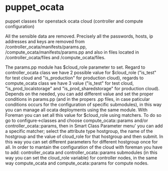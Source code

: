 # puppet_ocata
puppet classes for openstack ocata cloud (controller and compute configuration)

All the sensible data are removed.
Precisely all the passwords, hosts, ip addresses and keys are removed from /controller_ocata/manifests/params.pp, /compute_ocata/manifests/params.pp and also in files located in /controller_ocata/files and /compute_ocata/files.

The params.pp module has $cloud_role parameter to set. Regard to controller_ocata class we have 2 possible value for $cloud_role ("is_test" for test cloud and "is_production" for production cloud), regards to compute_ocata class we have 3 value ("is_test" for test cloud, "is_prod_localstorage" and "is_prod_sharedstorage" for production cloud). Depends on the needed, you can add different value and set the proper conditions in params.pp (and in the propers .pp files, in case paticular conditions occurs for the configuration of specific submodules), in this way you can manage all ocata deployments using the same module.
With Foreman you can set all this value for $cloud_role using matchers. To do so go to configure->classes and choose compute_ocata::params and/or controller_ocata::params, then in Smart Class Parameter menu' you can add a specific matcher; select the attribute type hostgroup, the name of the hostgroup and the value of cloud_role for that hostgroup and then submit. In this way you can set different parameters for different hostgroup once for all. 
In order to mantain the configuration of the cloud with foreman you have to add: controller_ocata and controller_ocata::params submodules (in this way you can set the cloud_role variable) for controller nodes, in the same way compute_ocata and compute_ocata::params for compute nodes.
